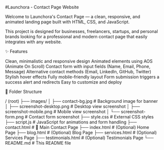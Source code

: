 #Launchora - Contact Page Website

Welcome to Launchora's Contact Page — a clean, responsive, and animated landing page built with HTML, CSS, and JavaScript.

This project is designed for businesses, freelancers, startups, and personal brands looking for a professional and modern contact page that easily integrates with any website.

✨ Features

Clean, minimalistic and responsive design
Animated elements using AOS (Animate On Scroll)
Contact form with input fields (Name, Email, Phone, Message)
Alternative contact methods (Email, LinkedIn, GitHub, Twitter)
Stylish hover effects
Fully mobile-friendly layout
Form submission triggers a success alert and redirects
Easy to customize and deploy

📂 Folder Structure

/ (root)
├── images/
│   ├── contact-bg.jpg        # Background image for banner
│   ├── screenshot-desktop.png # Desktop view screenshot
│   ├── screenshot-mobile.png  # Mobile view screenshot
│   └── screenshot-form.png    # Contact form screenshot
├── style.css                  # External CSS styles
├── script.js                  # JavaScript for animations and form handling
├── contact.html               # 🚀 Main Contact Page
├── index.html                 # (Optional) Home Page
├── blog.html                  # (Optional) Blog Page
├── services.html              # (Optional) Services Page
├── testimonials.html          # (Optional) Testimonials Page
└── README.md                  # This README file
